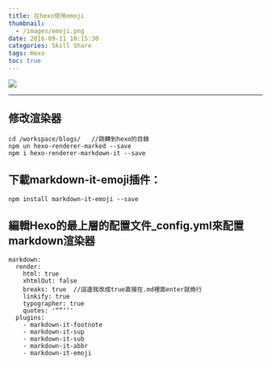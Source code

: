 ```yaml
---
title: 在hexo使用emoji
thumbnail:
  - /images/emoji.png
date: 2016-09-11 10:15:30
categories: Skill Share
tags: Hexo
toc: true
---
```

<img src="/images/emoji.png">

***
## 修改渲染器

```
cd /workspace/blogs/   //跳轉到hexo的目錄
npm un hexo-renderer-marked --save
npm i hexo-renderer-markdown-it --save
```

## 下載markdown-it-emoji插件：

```
npm install markdown-it-emoji --save
```

## 編輯Hexo的最上層的配置文件_config.yml來配置markdown渲染器

```
markdown:
  render:
    html: true
    xhtmlOut: false
    breaks: true  //這邊我改成true直接在.md裡面enter就換行
    linkify: true
    typographer: true
    quotes: '“”‘’'
  plugins:
    - markdown-it-footnote
    - markdown-it-sup
    - markdown-it-sub
    - markdown-it-abbr
    - markdown-it-emoji
```
